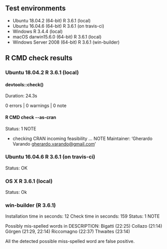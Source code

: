 ## Test environments
* Ubuntu 18.04.2      (64-bit)  R 3.6.1 (local) 
* Ubuntu 16.04.6      (64-bit)  R 3.6.1 (on travis-ci) 
* Windows                       R 3.4.4 (local)
* macOS darwin15.6.0  (64-bit)  R 3.6.1 (local)
* Windows Server 2008 (64-bit)  R 3.6.1 (win-builder)

## R CMD check results

### Ubuntu 18.04.2 R 3.6.1 (local) 

#### devtools::check()
Duration: 24.3s

0 errors | 0 warnings | 0 note

#### R CMD check --as-cran

Status: 1 NOTE

* checking CRAN incoming feasibility ... NOTE
Maintainer: ‘Gherardo Varando <gherardo.varando@gmail.com>’

### Ubuntu 16.04.6 R 3.6.1 (on travis-ci)

Status: OK

### OS X R 3.6.1 (local)

Status: Ok

### win-builder (R 3.6.1)

Installation time in seconds: 12
Check time in seconds: 159
Status: 1 NOTE

Possibly mis-spelled words in DESCRIPTION:
  Bigatti (22:25)
  Collazo (21:14)
  Görgen (21:29, 22:14)
  Riccomagno (22:37)
  Thwaites (23:14)

All the detected possible miss-spelled word are false positive. 
